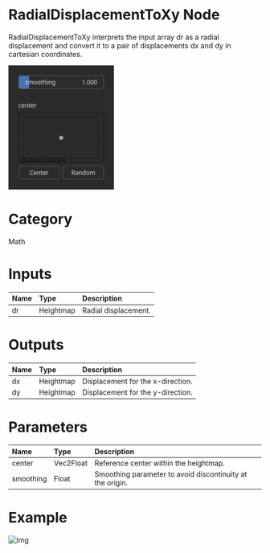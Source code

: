 
RadialDisplacementToXy Node
===========================


RadialDisplacementToXy interprets the input array dr as a radial displacement and convert it to a pair of displacements dx and dy in cartesian coordinates.



![img](../../images/nodes/RadialDisplacementToXy_settings.png)


# Category


Math
# Inputs

|Name|Type|Description|
| :--- | :--- | :--- |
|dr|Heightmap|Radial displacement.|

# Outputs

|Name|Type|Description|
| :--- | :--- | :--- |
|dx|Heightmap|Displacement for  the x-direction.|
|dy|Heightmap|Displacement for  the y-direction.|

# Parameters

|Name|Type|Description|
| :--- | :--- | :--- |
|center|Vec2Float|Reference center within the heightmap.|
|smoothing|Float|Smoothing parameter to avoid discontinuity at the origin.|

# Example


![img](../../images/nodes/RadialDisplacementToXy.png)

